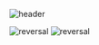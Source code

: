 ![header](https://capsule-render.vercel.app/api?type=wave&color=auto&height=300&section=header&text=nohsihyun's%20GitHub&fontSize=90)

![reversal](https://capsule-render.vercel.app/api?type=rect&text=Project&fontAlign=30&fontSize=30&desc=U-Healthcare_sevice_program%20&descAlign=60&descAlignY=50&theme=radical)
![reversal](https://capsule-render.vercel.app/api?type=rect&text=Project&fontAlign=30&fontSize=30&desc=Deep_learning_Lung%20&descAlign=60&descAlignY=50&theme=radical)
